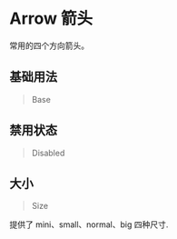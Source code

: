 
# Arrow 箭头

常用的四个方向箭头。

## 基础用法

> Base



## 禁用状态

> Disabled



## 大小

> Size

提供了 mini、small、normal、big 四种尺寸.

